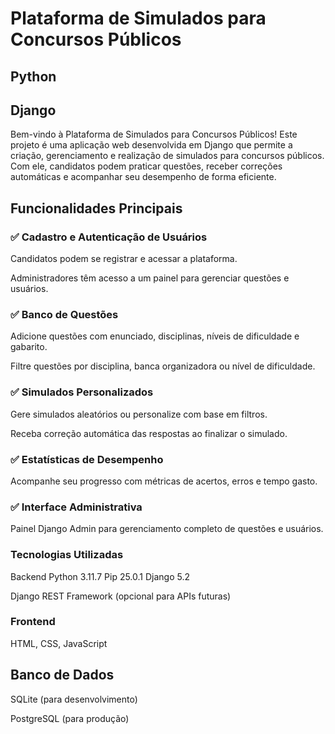 # Plataforma de Simulados para Concursos Públicos
## Python
## Django

Bem-vindo à Plataforma de Simulados para Concursos Públicos! Este projeto é uma aplicação web desenvolvida em Django que permite a criação, gerenciamento e realização de simulados para concursos públicos. Com ele, candidatos podem praticar questões, receber correções automáticas e acompanhar seu desempenho de forma eficiente.

## Funcionalidades Principais

### ✅ Cadastro e Autenticação de Usuários

Candidatos podem se registrar e acessar a plataforma.

Administradores têm acesso a um painel para gerenciar questões e usuários.

### ✅ Banco de Questões

Adicione questões com enunciado, disciplinas, níveis de dificuldade e gabarito.

Filtre questões por disciplina, banca organizadora ou nível de dificuldade.

### ✅ Simulados Personalizados

Gere simulados aleatórios ou personalize com base em filtros.

Receba correção automática das respostas ao finalizar o simulado.

### ✅ Estatísticas de Desempenho

Acompanhe seu progresso com métricas de acertos, erros e tempo gasto.

### ✅ Interface Administrativa

Painel Django Admin para gerenciamento completo de questões e usuários.

### Tecnologias Utilizadas
Backend
Python 3.11.7
Pip 25.0.1
Django 5.2

Django REST Framework (opcional para APIs futuras)

### Frontend

HTML, CSS, JavaScript

## Banco de Dados

SQLite (para desenvolvimento)

PostgreSQL (para produção)
